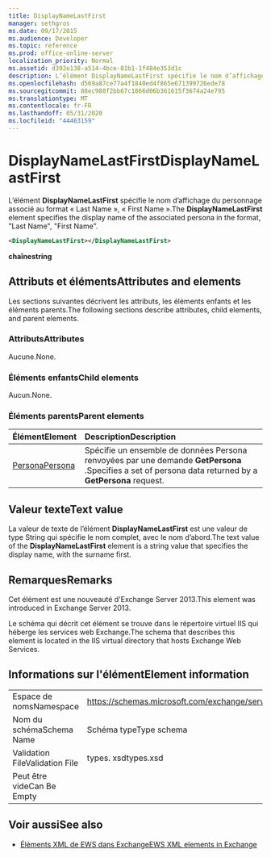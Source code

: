 ```yaml
---
title: DisplayNameLastFirst
manager: sethgros
ms.date: 09/17/2015
ms.audience: Developer
ms.topic: reference
ms.prod: office-online-server
localization_priority: Normal
ms.assetid: d392e138-a514-4bce-81b1-1f484e353d1c
description: L’élément DisplayNameLastFirst spécifie le nom d’affichage du personnage associé au format, nom, prénom.
ms.openlocfilehash: d569a87ce77a4f1840ed4f865e671399726ede78
ms.sourcegitcommit: 88ec988f2bb67c1866d06b361615f3674a24e795
ms.translationtype: MT
ms.contentlocale: fr-FR
ms.lasthandoff: 05/31/2020
ms.locfileid: "44463159"
---
```

# <a name="displaynamelastfirst"></a><span data-ttu-id="47b96-103">DisplayNameLastFirst</span><span class="sxs-lookup"><span data-stu-id="47b96-103">DisplayNameLastFirst</span></span>

<span data-ttu-id="47b96-104">L’élément **DisplayNameLastFirst** spécifie le nom d’affichage du personnage associé au format « Last Name », « First Name ».</span><span class="sxs-lookup"><span data-stu-id="47b96-104">The **DisplayNameLastFirst** element specifies the display name of the associated persona in the format, "Last Name", "First Name".</span></span> 
  
```XML
<DisplayNameLastFirst></DisplayNameLastFirst>
```

 <span data-ttu-id="47b96-105">**chaîne**</span><span class="sxs-lookup"><span data-stu-id="47b96-105">**string**</span></span>
## <a name="attributes-and-elements"></a><span data-ttu-id="47b96-106">Attributs et éléments</span><span class="sxs-lookup"><span data-stu-id="47b96-106">Attributes and elements</span></span>

<span data-ttu-id="47b96-107">Les sections suivantes décrivent les attributs, les éléments enfants et les éléments parents.</span><span class="sxs-lookup"><span data-stu-id="47b96-107">The following sections describe attributes, child elements, and parent elements.</span></span>
  
### <a name="attributes"></a><span data-ttu-id="47b96-108">Attributs</span><span class="sxs-lookup"><span data-stu-id="47b96-108">Attributes</span></span>

<span data-ttu-id="47b96-109">Aucune.</span><span class="sxs-lookup"><span data-stu-id="47b96-109">None.</span></span>
  
### <a name="child-elements"></a><span data-ttu-id="47b96-110">Éléments enfants</span><span class="sxs-lookup"><span data-stu-id="47b96-110">Child elements</span></span>

<span data-ttu-id="47b96-111">Aucun.</span><span class="sxs-lookup"><span data-stu-id="47b96-111">None.</span></span>
  
### <a name="parent-elements"></a><span data-ttu-id="47b96-112">Éléments parents</span><span class="sxs-lookup"><span data-stu-id="47b96-112">Parent elements</span></span>

|<span data-ttu-id="47b96-113">**Élément**</span><span class="sxs-lookup"><span data-stu-id="47b96-113">**Element**</span></span>|<span data-ttu-id="47b96-114">**Description**</span><span class="sxs-lookup"><span data-stu-id="47b96-114">**Description**</span></span>|
|:-----|:-----|
|[<span data-ttu-id="47b96-115">Persona</span><span class="sxs-lookup"><span data-stu-id="47b96-115">Persona</span></span>](persona.md) <br/> |<span data-ttu-id="47b96-116">Spécifie un ensemble de données Persona renvoyées par une demande **GetPersona** .</span><span class="sxs-lookup"><span data-stu-id="47b96-116">Specifies a set of persona data returned by a **GetPersona** request.</span></span>  <br/> |
   
## <a name="text-value"></a><span data-ttu-id="47b96-117">Valeur texte</span><span class="sxs-lookup"><span data-stu-id="47b96-117">Text value</span></span>

<span data-ttu-id="47b96-118">La valeur de texte de l’élément **DisplayNameLastFirst** est une valeur de type String qui spécifie le nom complet, avec le nom d’abord.</span><span class="sxs-lookup"><span data-stu-id="47b96-118">The text value of the **DisplayNameLastFirst** element is a string value that specifies the display name, with the surname first.</span></span> 
  
## <a name="remarks"></a><span data-ttu-id="47b96-119">Remarques</span><span class="sxs-lookup"><span data-stu-id="47b96-119">Remarks</span></span>

<span data-ttu-id="47b96-120">Cet élément est une nouveauté d'Exchange Server 2013.</span><span class="sxs-lookup"><span data-stu-id="47b96-120">This element was introduced in Exchange Server 2013.</span></span>
  
<span data-ttu-id="47b96-121">Le schéma qui décrit cet élément se trouve dans le répertoire virtuel IIS qui héberge les services web Exchange.</span><span class="sxs-lookup"><span data-stu-id="47b96-121">The schema that describes this element is located in the IIS virtual directory that hosts Exchange Web Services.</span></span>
  
## <a name="element-information"></a><span data-ttu-id="47b96-122">Informations sur l'élément</span><span class="sxs-lookup"><span data-stu-id="47b96-122">Element information</span></span>

|||
|:-----|:-----|
|<span data-ttu-id="47b96-123">Espace de noms</span><span class="sxs-lookup"><span data-stu-id="47b96-123">Namespace</span></span>  <br/> |https://schemas.microsoft.com/exchange/services/2006/types  <br/> |
|<span data-ttu-id="47b96-124">Nom du schéma</span><span class="sxs-lookup"><span data-stu-id="47b96-124">Schema Name</span></span>  <br/> |<span data-ttu-id="47b96-125">Schéma type</span><span class="sxs-lookup"><span data-stu-id="47b96-125">Type schema</span></span>  <br/> |
|<span data-ttu-id="47b96-126">Validation File</span><span class="sxs-lookup"><span data-stu-id="47b96-126">Validation File</span></span>  <br/> |<span data-ttu-id="47b96-127">types. xsd</span><span class="sxs-lookup"><span data-stu-id="47b96-127">types.xsd</span></span>  <br/> |
|<span data-ttu-id="47b96-128">Peut être vide</span><span class="sxs-lookup"><span data-stu-id="47b96-128">Can Be Empty</span></span>  <br/> ||
   
## <a name="see-also"></a><span data-ttu-id="47b96-129">Voir aussi</span><span class="sxs-lookup"><span data-stu-id="47b96-129">See also</span></span>

- [<span data-ttu-id="47b96-130">Éléments XML de EWS dans Exchange</span><span class="sxs-lookup"><span data-stu-id="47b96-130">EWS XML elements in Exchange</span></span>](ews-xml-elements-in-exchange.md)

